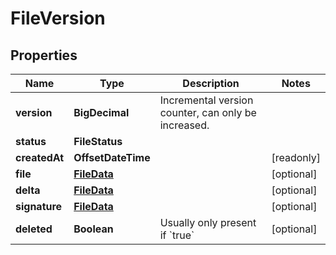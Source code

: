 

# FileVersion


## Properties

Name | Type | Description | Notes
------------ | ------------- | ------------- | -------------
**version** | **BigDecimal** | Incremental version counter, can only be increased. | 
**status** | **FileStatus** |  | 
**createdAt** | **OffsetDateTime** |  |  [readonly]
**file** | [**FileData**](FileData.md) |  |  [optional]
**delta** | [**FileData**](FileData.md) |  |  [optional]
**signature** | [**FileData**](FileData.md) |  |  [optional]
**deleted** | **Boolean** | Usually only present if &#x60;true&#x60; |  [optional]



